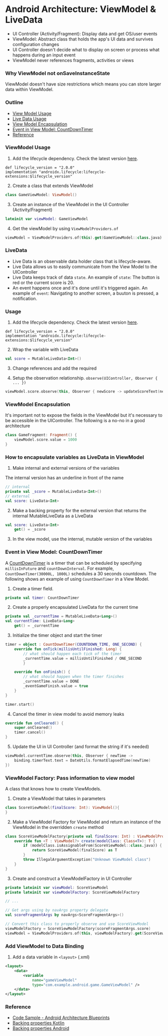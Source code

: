 # Android Architecture: ViewModel & LiveData

- UI Controller (Activity/Fragment): Display data and get OS/user events
- ViewModel: Abstract class that holds the app's UI data and survives configuration changes
- UI Controller doesn't decide what to display on screen or process what happens during an input event
- ViewModel never references fragments, activities or views

### Why ViewModel not onSaveInstanceState

ViewModel doesn't have size restrictions which means you can store larger data within ViewModel.

### Outline
- [View Model Usage](https://github.com/chunchiehliang/AndroidJetpack/tree/master/Architecture#viewmodel-usage)
- [Live Data Usage](https://github.com/chunchiehliang/AndroidJetpack/tree/master/Architecture#usage)
- [View Model Encapsulation](https://github.com/chunchiehliang/AndroidJetpack/tree/master/Architecture#viewmodel-encapsulation)
- [Event in View Model: CountDownTimer]()
- [Reference](https://github.com/chunchiehliang/AndroidJetpack/tree/master/Architecture#reference)

### ViewModel Usage

1. Add the lifecycle dependency. Check the latest version [here](https://developer.android.com/jetpack/androidx/releases/lifecycle#declaring_dependencies).
```
def lifecycle_version = "2.0.0"
implementation "androidx.lifecycle:lifecycle-extensions:$lifecycle_version"
```

2. Create a class that extends ViewModel
```kotlin
class GameViewModel: ViewModel()
```

3. Create an instance of the ViewModel in the UI Controller (Activity/Fragment)
```kotlin
lateinit var viewModel: GameViewModel
```

4. Get the viewModel by using ```ViewModelProviders.of```
```kotlin
viewModel = ViewModelProviders.of(this).get(GameViewModel::class.java)
```

### LiveData

- Live Data is an observable data holder class that is lifecycle-aware. 
- Live Data allows us to easily communicate from the View Model to the UIController
- Live Data keeps track of data ```state```. An example of ```state```: The button is red or the current score is 20.
- An event happens once and it's done until it's triggered again. An example of ```event```: Navigating to another screen, a buuton is pressed, a notification.

### Usage

1. Add the lifecycle dependency. Check the latest version [here](https://developer.android.com/jetpack/androidx/releases/lifecycle#declaring_dependencies).
```
def lifecycle_version = "2.0.0"
implementation "androidx.lifecycle:lifecycle-extensions:$lifecycle_version"
```

2. Wrap the variable with LiveData
```kotlin
val score = MutableLiveData<Int>()
```

3. Change references and add the required 

3. Setup the observation relationship. ```observe(UIController, Observer { ... })```
```kotlin
viewModel.score.observe(this, Observer { newScore -> updateScoreText(newScore) }) 
```

### ViewModel Encapsulation
It's important not to expose the fields in the ViewModel but it's necessary to be accessible in the UIController.
The following is a no-no in a good architecture

```kotlin
class GameFragment: Fragment() {
    viewModel.score.value = 1000
}
```

### How to encapsulate variables as LiveData in ViewModel
1.  Make internal and external versions of the variables


The internal version has an underline in front of the name
```kotlin
// internal
private val _score = MutableLiveData<Int>()
// external
val score: LiveData<Int>
```

2. Make a backing property for the external version that returns the internal MutableLiveData as a LiveData
```kotlin
val score: LiveData<Int>
    get() = _score
```
3. In the view model, use the internal, mutable version of the variables

### Event in View Model: CountDownTimer

A [CountDownTimer](https://developer.android.com/reference/android/os/CountDownTimer) is a timer that can be scheduled by specifying ```millisInFuture``` and ```countDownInterval```. For example, ```CountDownTimer(30000L, 1000L)``` schedules a 30 seconds countdown. The following shows an example of using ```CountDownTimer``` in a View Model.

1. Create a timer field.
```kotlin
private val timer: CountDownTimer
```

2. Create a properly encapsulated LiveData for the current time
```kotlin
private val _currentTime = MutableLiveData<Long>()
val currentTime: LiveData<Long>
    get() = _currentTime
```

3. Initialize the timer object and start the timer
```kotlin
timer = object : CountDownTimer(COUNTDOWN_TIME, ONE_SECOND) {
    override fun onTick(millisUntilFinished: Long) {
        // what should happen each tick of the timer
        _currentTime.value = millisUntilFinished / ONE_SECOND
        }

    override fun onFinish() {
        // what should happen when the timer finishes
        _currentTime.value = DONE
        _eventGameFinish.value = true
    }
}

timer.start()
```

4. Cancel the timer in view model to avoid memory leaks
```kotlin
override fun onCleared() {
    super.onCleared()
    timer.cancel()
}
```

5. Update the UI in UI Controller (and format the string if it's needed)
```kotlin
viewModel.currentTime.observe(this, Observer { newTime ->
    binding.timerText.text = DateUtils.formatElapsedTime(newTime)
})
```


  
### ViewModel Factory: Pass information to view model

A class that knows how to create ViewModels.

1. Create a ViewModel that takes in parameters
```kotlin
class ScoreViewModel(finalScore: Int): ViewModel(){
}
```

2. Make a ViewModel Factory for ViewModel and return an instance of the ViewModel in the overridden ```create``` method
```kotlin
class ScoreViewModelFactory(private val finalScore: Int) : ViewModelProvider.Factory {
    override fun <T : ViewModel?> create(modelClass: Class<T>): T {
        if (modelClass.isAssignableFrom(ScoreViewModel::class.java)) {
            return ScoreViewModel(finalScore) as T
        }
        throw IllegalArgumentException("Unknown ViewModel class")
    }
}
```

3. Create and construct a ViewModelFactory in UI Controller
```kotlin
private lateinit var viewModel: ScoreViewModel
private lateinit var viewModelFactory: ScoreViewModelFactory

// ...

// Get args using by navArgs property delegate
val scoreFragmentArgs by navArgs<ScoreFragmentArgs>()

// Convert this class to properly observe and use ScoreViewModel
viewModelFactory = ScoreViewModelFactory(scoreFragmentArgs.score)
viewModel = ViewModelProviders.of(this, viewModelFactory).get(ScoreViewModel::class.java)
```


### Add ViewModel to Data Binding

1. Add a data variable in ```<layout>``` (.xml)
```xml
<layout>
    <data>
        <variable
            name="gameViewModel"
            type="com.example.android.game.GameViewModel" />
    </data>
</layout>
```



### Reference
- [Code Sample - Android Architecture Blueprints](https://github.com/googlesamples/android-architecture)
- [Backing properties Kotlin](https://kotlinlang.org/docs/reference/properties.html#backing-properties)
- [Backing properties Android](https://developer.android.com/kotlin/style-guide#backing-properties)


